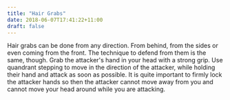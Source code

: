 ```yaml
---
title: "Hair Grabs"
date: 2018-06-07T17:41:22+11:00
draft: false
---
```



Hair grabs can be done from any direction. From behind, from the sides or even coming from the front. The technique to defend from them is the same, though. Grab the attacker's hand in your head with a strong grip. Use quandrant stepping to move in the direction of the attacker, while holding their hand and attack as soon as possible. It is quite important to firmly lock the attacker hands so then the attacker cannot move away from you and cannot move your head around while you are attacking.
